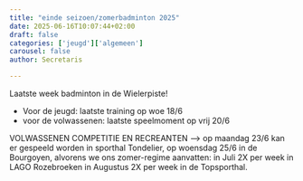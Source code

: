 ```yaml
---
title: "einde seizoen/zomerbadminton 2025"
date: 2025-06-16T10:07:44+02:00
draft: false
categories: ['jeugd']['algemeen']
carousel: false
author: Secretaris

---
```

Laatste week badminton in de Wielerpiste!
- Voor de jeugd: laatste training op woe 18/6
- voor de volwassenen: laatste speelmoment op vrij 20/6

VOLWASSENEN COMPETITIE EN RECREANTEN
--> op maandag 23/6 kan er gespeeld worden in sporthal Tondelier, op woensdag 25/6 in de Bourgoyen, alvorens we ons zomer-regime aanvatten:
in Juli 2X per week in LAGO Rozebroeken
in Augustus 2X per week in de Topsporthal. 
